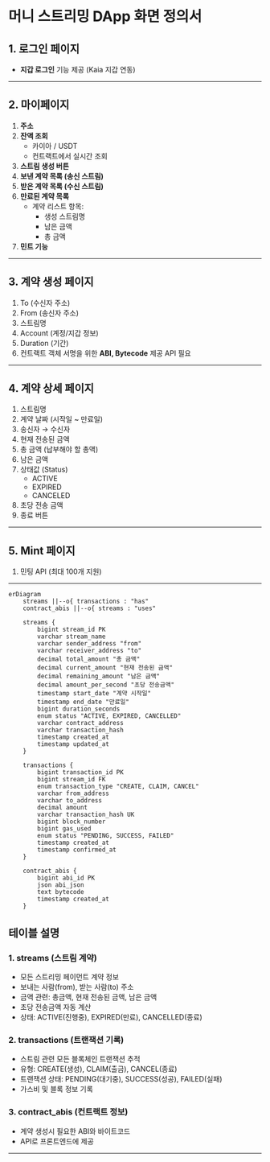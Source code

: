 # 머니 스트리밍 DApp 화면 정의서

## 1. 로그인 페이지
- **지갑 로그인** 기능 제공 (Kaia 지갑 연동)

---

## 2. 마이페이지
1. **주소**
2. **잔액 조회**
   - 카이아 / USDT
   - 컨트랙트에서 실시간 조회
3. **스트림 생성 버튼**
4. **보낸 계약 목록 (송신 스트림)**
5. **받은 계약 목록 (수신 스트림)**
6. **만료된 계약 목록**
   - 계약 리스트 항목:
     - 생성 스트림명
     - 남은 금액
     - 총 금액
7. **민트 기능**

---

## 3. 계약 생성 페이지
1. To (수신자 주소)
2. From (송신자 주소)
3. 스트림명
4. Account (계정/지갑 정보)
5. Duration (기간)
6. 컨트랙트 객체 서명을 위한 **ABI, Bytecode** 제공 API 필요

---

## 4. 계약 상세 페이지
1. 스트림명
2. 계약 날짜 (시작일 ~ 만료일)
3. 송신자 → 수신자
4. 현재 전송된 금액
5. 총 금액 (납부해야 할 총액)
6. 남은 금액
7. 상태값 (Status)  
   - ACTIVE  
   - EXPIRED  
   - CANCELED
8. 초당 전송 금액
9. 종료 버튼


---

## 5. Mint 페이지
1. 민팅 API (최대 100개 지원)

---

```mermaid
erDiagram
    streams ||--o{ transactions : "has"
    contract_abis ||--o{ streams : "uses"

    streams {
        bigint stream_id PK
        varchar stream_name
        varchar sender_address "from"
        varchar receiver_address "to"
        decimal total_amount "총 금액"
        decimal current_amount "현재 전송된 금액"
        decimal remaining_amount "남은 금액"
        decimal amount_per_second "초당 전송금액"
        timestamp start_date "계약 시작일"
        timestamp end_date "만료일"
        bigint duration_seconds
        enum status "ACTIVE, EXPIRED, CANCELLED"
        varchar contract_address
        varchar transaction_hash
        timestamp created_at
        timestamp updated_at
    }

    transactions {
        bigint transaction_id PK
        bigint stream_id FK
        enum transaction_type "CREATE, CLAIM, CANCEL"
        varchar from_address
        varchar to_address
        decimal amount
        varchar transaction_hash UK
        bigint block_number
        bigint gas_used
        enum status "PENDING, SUCCESS, FAILED"
        timestamp created_at
        timestamp confirmed_at
    }

    contract_abis {
        bigint abi_id PK
        json abi_json
        text bytecode
        timestamp created_at
    }
```

## 테이블 설명

### 1. **streams** (스트림 계약)
- 모든 스트리밍 페이먼트 계약 정보
- 보내는 사람(from), 받는 사람(to) 주소
- 금액 관련: 총금액, 현재 전송된 금액, 남은 금액
- 초당 전송금액 자동 계산
- 상태: ACTIVE(진행중), EXPIRED(만료), CANCELLED(종료)

### 2. **transactions** (트랜잭션 기록)
- 스트림 관련 모든 블록체인 트랜잭션 추적
- 유형: CREATE(생성), CLAIM(출금), CANCEL(종료)
- 트랜잭션 상태: PENDING(대기중), SUCCESS(성공), FAILED(실패)
- 가스비 및 블록 정보 기록

### 3. **contract_abis** (컨트랙트 정보)
- 계약 생성시 필요한 ABI와 바이트코드
- API로 프론트엔드에 제공

---
